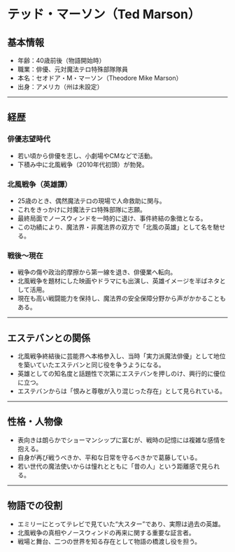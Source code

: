 # テッド・マーソン（Ted Marson）

## 基本情報
- 年齢：40歳前後（物語開始時）
- 職業：俳優、元対魔法テロ特殊部隊隊員
- 本名：セオドア・M・マーソン（Theodore Mike Marson）
- 出身：アメリカ（州は未設定）

---

## 経歴

### 俳優志望時代
- 若い頃から俳優を志し、小劇場やCMなどで活動。
- 下積み中に北風戦争（2010年代初頭）が勃発。

### 北風戦争（英雄譚）
- 25歳のとき、偶然魔法テロの現場で人命救助に関与。
- これをきっかけに対魔法テロ特殊部隊に志願。
- 最終局面でノースウィンドを一時的に退け、事件終結の象徴となる。
- この功績により、魔法界・非魔法界の双方で「北風の英雄」として名を馳せる。

### 戦後〜現在
- 戦争の傷や政治的摩擦から第一線を退き、俳優業へ転向。
- 北風戦争を題材にした映画やドラマにも出演し、英雄イメージを半ばネタとして活用。
- 現在も高い戦闘能力を保持し、魔法界の安全保障分野から声がかかることもある。

---

## エステバンとの関係
- 北風戦争終結後に芸能界へ本格参入し、当時「実力派魔法俳優」として地位を築いていたエステバンと同じ役を争うようになる。
- 英雄としての知名度と話題性で次第にエステバンを押しのけ、興行的に優位に立つ。
- エステバンからは「恨みと尊敬が入り混じった存在」として見られている。

---

## 性格・人物像
- 表向きは朗らかでショーマンシップに富むが、戦時の記憶には複雑な感情を抱える。
- 自身が再び戦うべきか、平和な日常を守るべきかで葛藤している。
- 若い世代の魔法使いからは憧れとともに「昔の人」という距離感で見られる。

---

## 物語での役割
- エミリーにとってテレビで見ていた“大スター”であり、実際は過去の英雄。
- 北風戦争の真相やノースウィンドの再来に関する重要な証言者。
- 戦場と舞台、二つの世界を知る存在として物語の橋渡し役を担う。
